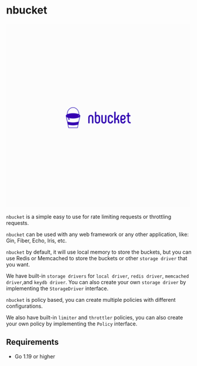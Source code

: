 # nbucket

![Logo](nbucket.png)

`nbucket` is a simple easy to use for rate limiting requests or throttling requests.

`nbucket` can be used with any web framework or any other application, like: Gin, Fiber, Echo, Iris, etc.

`nbucket` by default, it will use local memory to store the buckets, but you can use Redis or Memcached to store the buckets or other `storage driver` that you want.

We have built-in `storage drivers` for `local driver`, `redis driver`, `memcached driver`,and `keydb driver`. You can also create your own `storage driver` by implementing the `StorageDriver` interface.

`nbucket` is policy based, you can create multiple policies with different configurations.

We also have built-in `limiter` and `throttler` policies, you can also create your own policy by implementing the `Policy` interface.

## Requirements

- Go 1.19 or higher
